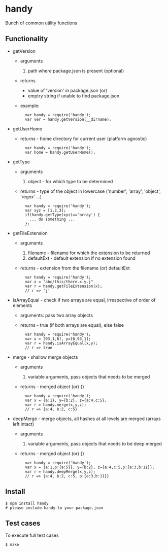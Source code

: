 # handy
Bunch of common utility functions

## Functionality

  * getVersion
    * arguments
      1. path where package.json is present (optional)
    * returns
      * value of 'version' in package.json (or)
      * emptry string if unable to find package.json
    * example:
    
            var handy = require('handy');
            var ver = handy.getVersion(__dirname);

  * getUserHome
    * returns - home directory for current user (platform agnostic)
    
            var handy = require('handy');
            var home = handy.getUserHome();

  * getType
    * arguments
      1. object - for which type to be determined
    * returns - type of the object in lowercase ('number', 'array', 'object', 'regex' ...)
    
            var handy = require('handy');
            var xyz = [1,2,3];
            if(handy.getType(xyz)=='array') { 
              ... do something ...
            };

  * getFileExtension
    * arguments
      1. filename - filename for which the extension to be returned
      2. defaultExt - default extension if no extension found
    * returns - extension from the filename (or) defaultExt 
    
            var handy = require('handy');
            var x = "abc/this/there.x.y.j"
            var r = handy.getFileExtension(x);
            // r => 'j'

  * isArrayEqual - check if two arrays are equal, irrespective of order of elements
    * arguments: pass two array objects
    * returns - true (if both arrays are equal), else false
    
            var handy = require('handy');
            var x = [93,1,6], y=[6,93,1];
            var r = handy.isArrayEqual(x,y);
            // r => true

  * merge - shallow merge objects
    * arguments
      1. variable arguments, pass objects that needs to be merged
    * returns - merged object (or) {} 
    
            var handy = require('handy');
            var x = {a:1}, y={b:2}, z={a:4,c:5};
            var r = handy.merge(x,y,z);
            // r => {a:4, b:2, c:5}

  * deepMerge - merge objects, all hashes at all levels are merged (arrays left intact)
    * arguments
      1. variable arguments, pass objects that needs to be deep merged
    * returns - merged object (or) {} 
    
            var handy = require('handy');
            var x = {a:1,p:{a:5}}, y={b:2}, z={a:4,c:5,p:{a:3,b:11}};
            var r = handy.deepMerge(x,y,z);
            // r => {a:4, b:2, c:5, p:{a:3,b:11}}

## Install

    $ npm install handy
    # please include handy to your package.json

## Test cases
To execute full test cases

    $ make


